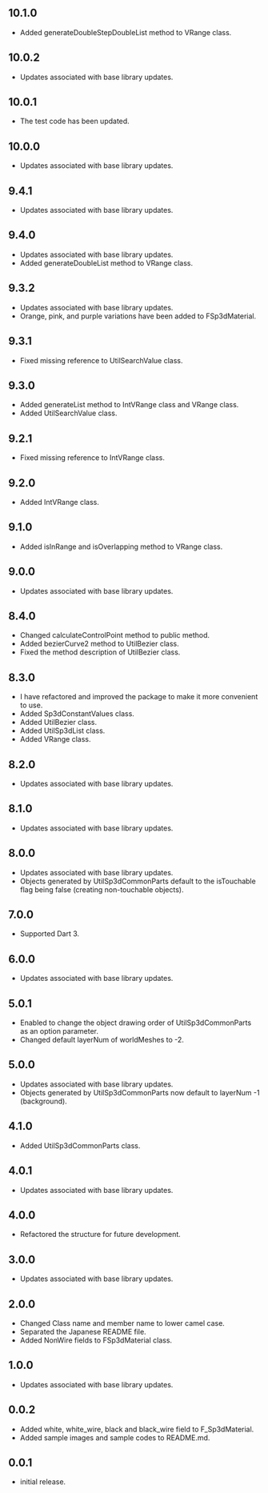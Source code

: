 ## 10.1.0

* Added generateDoubleStepDoubleList method to VRange class.

## 10.0.2

* Updates associated with base library updates.

## 10.0.1

* The test code has been updated.

## 10.0.0

* Updates associated with base library updates.

## 9.4.1

* Updates associated with base library updates.

## 9.4.0

* Updates associated with base library updates.
* Added generateDoubleList method to VRange class.

## 9.3.2

* Updates associated with base library updates.
* Orange, pink, and purple variations have been added to FSp3dMaterial.

## 9.3.1

* Fixed missing reference to UtilSearchValue class.

## 9.3.0

* Added generateList method to IntVRange class and VRange class. 
* Added UtilSearchValue class.

## 9.2.1

* Fixed missing reference to IntVRange class.

## 9.2.0

* Added IntVRange class.

## 9.1.0

* Added isInRange and isOverlapping method to VRange class.

## 9.0.0

* Updates associated with base library updates.

## 8.4.0

* Changed calculateControlPoint method to public method.
* Added bezierCurve2 method to UtilBezier class.
* Fixed the method description of UtilBezier class.

## 8.3.0

* I have refactored and improved the package to make it more convenient to use.
* Added Sp3dConstantValues class.
* Added UtilBezier class.
* Added UtilSp3dList class.
* Added VRange class.

## 8.2.0

* Updates associated with base library updates.

## 8.1.0

* Updates associated with base library updates.

## 8.0.0

* Updates associated with base library updates.
* Objects generated by UtilSp3dCommonParts default to the isTouchable flag being false (creating non-touchable objects).

## 7.0.0

* Supported Dart 3.

## 6.0.0

* Updates associated with base library updates.

## 5.0.1

* Enabled to change the object drawing order of UtilSp3dCommonParts as an option parameter.
* Changed default layerNum of worldMeshes to -2.

## 5.0.0

* Updates associated with base library updates.
* Objects generated by UtilSp3dCommonParts now default to layerNum -1 (background).

## 4.1.0

* Added UtilSp3dCommonParts class.

## 4.0.1

* Updates associated with base library updates.

## 4.0.0

* Refactored the structure for future development.

## 3.0.0

* Updates associated with base library updates.

## 2.0.0

* Changed Class name and member name to lower camel case.
* Separated the Japanese README file.
* Added NonWire fields to FSp3dMaterial class.

## 1.0.0

* Updates associated with base library updates.

## 0.0.2

* Added white, white_wire, black and black_wire field to F_Sp3dMaterial.
* Added sample images and sample codes to README.md.

## 0.0.1

* initial release.

